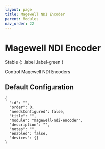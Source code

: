 ```yaml
---
layout: page
title: Magewell NDI Encoder
parent: Modules
nav_order: 22
---
```


# Magewell NDI Encoder

Stable
{: .label .label-green }

Control Magewell NDI Encoders

## Default Configuration

```
{
  "id": "",
  "order": 0,
  "needsConfigured": false,
  "title": "",
  "module": "magewell-ndi-encoder",
  "description": "",
  "notes": "",
  "enabled": false,
  "devices": {}
}
```
